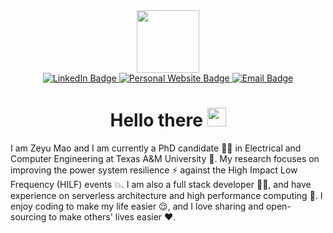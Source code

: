 <div id="header" align="center">
  <img src="https://media.giphy.com/media/gjrYDwbjnK8x36xZIO/giphy.gif" width="100"/>
</div>

<div id="badges" align="center">
  <a target="_blank" href="https://www.linkedin.com/in/zeyumao/">
    <img src="https://img.shields.io/badge/LinkedIn-blue?style=for-the-badge&logo=linkedin&logoColor=white" alt="LinkedIn Badge"/>
  </a>
  <a target="_blank" href="https://zeyumao.com">
    <img src="https://img.shields.io/badge/connect-%2300843e.svg?style=for-the-badge&logo=symfony&logoColor=white" alt="Personal Website Badge"/>
  </a>
  <a target="_blank" href="mailto: me@zeyumao.com">
    <img src="https://img.shields.io/badge/Email-D14836?style=for-the-badge&logo=gmail&logoColor=white" alt="Email Badge"/>
  </a>
</div>

<div align="center">
  <img src="https://komarev.com/ghpvc/?username=mzy2240&style=flat-square&color=blue" alt=""/>
  <h1>
    Hello there
    <img src="https://media.giphy.com/media/hvRJCLFzcasrR4ia7z/giphy.gif" width="30px"/>
  </h1>
</div>

I am Zeyu Mao and I am currently a PhD candidate 👨‍🎓 in Electrical and Computer Engineering at Texas A&M University 🤠. My research focuses on improving the power system resilience ⚡ against the High Impact Low Frequency (HILF) events 💥. I am also a full stack developer 👨‍💻, and have experience on serverless architecture and high performance computing 💨. I enjoy coding to make my life easier 😌, and I love sharing and open-sourcing to make others' lives easier ❤️.





